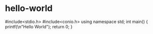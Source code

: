 # hello-world
#include<stdio.h>
#include<conio.h>
using namespace std;
int main()
{
  printf(\n"Hello World");
  return 0;
}  
